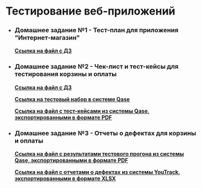 # Тестирование веб-приложений

- ### Домашнее задание №1 - Тест-план для приложения "Интернет-магазин"

    **[Ссылка на файл с ДЗ](https://docs.google.com/spreadsheets/d/1j0EN0s0hcQOwn1_yN6k9SQtNw1Bw4O6txr-V6TaLvks/edit?usp=sharing)**

- ### Домашнее задание №2 - Чек-лист и тест-кейсы для тестирования корзины и оплаты

  **[Ссылка на файл с ДЗ](https://docs.google.com/spreadsheets/d/1QLbJa56JA1yQbdC4I4o6p52T88oqw3c0cfb-ICSXHyg/edit?usp=sharing)**

  **[Ссылка на тестовый набор в системе Qase](https://app.qase.io/project/G9?suite=254)**

  **[Ссылка на файл с тест-кейсами из системы Qase, экспортированными в формате PDF](https://github.com/golyakovn3/web/blob/main/%D0%A2%D0%B5%D1%81%D1%82-%D0%BA%D0%B5%D0%B9%D1%81%D1%8B%20%D0%B4%D0%BB%D1%8F%20%D1%82%D0%B5%D1%81%D1%82%D0%B8%D1%80%D0%BE%D0%B2%D0%B0%D0%BD%D0%B8%D1%8F%20%D0%BA%D0%BE%D1%80%D0%B7%D0%B8%D0%BD%D1%8B%20%D0%B8%20%D0%BE%D0%BF%D0%BB%D0%B0%D1%82%D1%8B.pdf)**

- ### Домашнее задание №3 - Отчеты о дефектах для корзины и оплаты

  **[Ссылка на файл с результатами тестового прогона из системы Qase, экспортированными в формате PDF](https://github.com/golyakovn3/web/blob/main/%D0%A0%D0%B5%D0%B7%D1%83%D0%BB%D1%8C%D1%82%D0%B0%D1%82%D1%8B%20%D1%82%D0%B5%D1%81%D1%82%D0%BE%D0%B2%D0%BE%D0%B3%D0%BE%20%D0%BF%D1%80%D0%BE%D0%B3%D0%BE%D0%BD%D0%B0.pdf)**

  **[Ссылка на файл с отчетами о дефектах из системы YouTrack, экспортированными в формате XLSX](https://github.com/golyakovn3/web/blob/main/%D0%9E%D1%82%D1%87%D0%B5%D1%82%D1%8B%20%D0%BE%20%D0%B4%D0%B5%D1%84%D0%B5%D0%BA%D1%82%D0%B0%D1%85.xlsx)**

